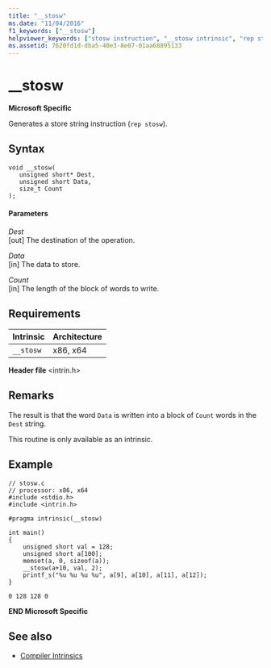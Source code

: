 ```yaml
---
title: "__stosw"
ms.date: "11/04/2016"
f1_keywords: ["__stosw"]
helpviewer_keywords: ["stosw instruction", "__stosw intrinsic", "rep stosw instruction"]
ms.assetid: 7620fd1d-dba5-40e3-8e07-01aa68895133
---
```

# __stosw

**Microsoft Specific**

Generates a store string instruction (`rep stosw`).

## Syntax

```
void __stosw(
   unsigned short* Dest,
   unsigned short Data,
   size_t Count
);
```

#### Parameters

*Dest*<br/>
[out] The destination of the operation.

*Data*<br/>
[in] The data to store.

*Count*<br/>
[in] The length of the block of words to write.

## Requirements

|Intrinsic|Architecture|
|---------------|------------------|
|`__stosw`|x86, x64|

**Header file** \<intrin.h>

## Remarks

The result is that the word `Data` is written into a block of `Count` words in the `Dest` string.

This routine is only available as an intrinsic.

## Example

```
// stosw.c
// processor: x86, x64
#include <stdio.h>
#include <intrin.h>

#pragma intrinsic(__stosw)

int main()
{
    unsigned short val = 128;
    unsigned short a[100];
    memset(a, 0, sizeof(a));
    __stosw(a+10, val, 2);
    printf_s("%u %u %u %u", a[9], a[10], a[11], a[12]);
}
```

```Output
0 128 128 0
```

**END Microsoft Specific**

## See also

- [Compiler Intrinsics](../intrinsics/compiler-intrinsics.md)
